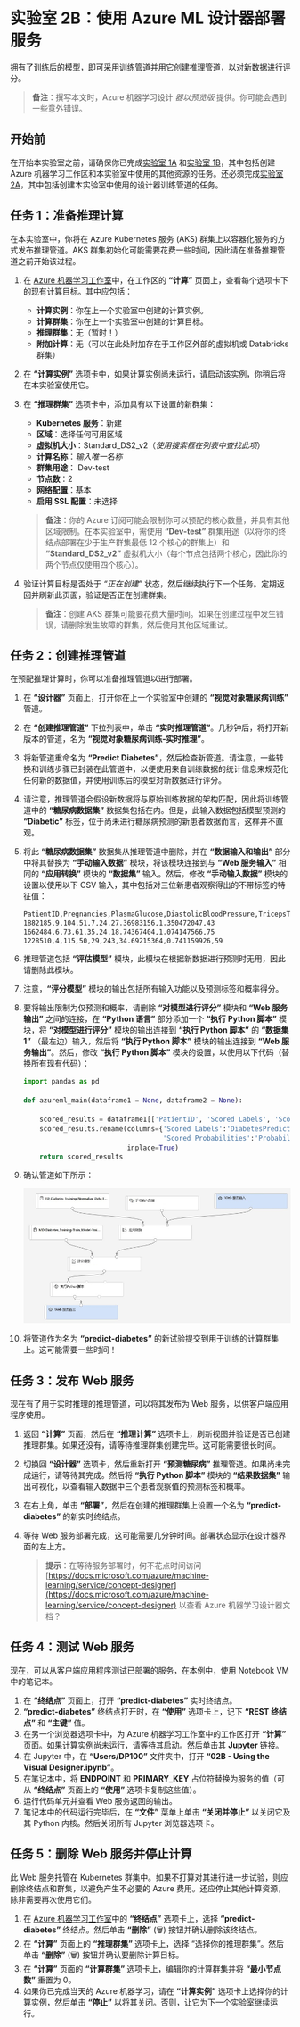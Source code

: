 ﻿# 实验室 2B：使用 Azure ML 设计器部署服务

拥有了训练后的模型，即可采用训练管道并用它创建推理管道，以对新数据进行评分。

> **备注**：撰写本文时，Azure 机器学习设计 *器以预览版* 提供。你可能会遇到一些意外错误。

## 开始前

在开始本实验室之前，请确保你已完成[实验室 1A](Lab01A.md) 和[实验室 1B](Lab01B.md)，其中包括创建 Azure 机器学习工作区和本实验室中使用的其他资源的任务。还必须完成[实验室 2A](Lab02A.md)，其中包括创建本实验室中使用的设计器训练管道的任务。

## 任务 1：准备推理计算

在本实验室中，你将在 Azure Kubernetes 服务 (AKS) 群集上以容器化服务的方式发布推理管道。AKS 群集初始化可能需要花费一些时间，因此请在准备推理管道之前开始该过程。

1. 在 [Azure 机器学习工作室](https://ml.azure.com)中，在工作区的 **“计算”** 页面上，查看每个选项卡下的现有计算目标。其中应包括：
    * **计算实例**：你在上一个实验室中创建的计算实例。
    * **计算群集**：你在上一个实验室中创建的计算目标。
    * **推理群集**：无（暂时！）
    * **附加计算**：无（可以在此处附加存在于工作区外部的虚拟机或 Databricks 群集）

2. 在 **“计算实例”** 选项卡中，如果计算实例尚未运行，请启动该实例，你稍后将在本实验室使用它。

3. 在 **“推理群集”** 选项卡中，添加具有以下设置的新群集：
    * **Kubernetes 服务**：新建
    * **区域**：选择任何可用区域
    * **虚拟机大小**：Standard_DS2_v2（*使用搜索框在列表中查找此项*）
    * **计算名称**：*输入唯一名称*
    * **群集用途**： Dev-test
    * **节点数**：2
    * **网络配置**：基本
    * **启用 SSL 配置**：未选择

    > **备注**：你的 Azure 订阅可能会限制你可以预配的核心数量，并具有其他区域限制。在本实验室中，需使用 **“Dev-test”** 群集用途（以将你的终结点部署在少于生产群集最低 12 个核心的群集上）和 **“Standard_DS2_v2”** 虚拟机大小（每个节点包括两个核心，因此你的两个节点仅使用四个核心）。

4. 验证计算目标是否处于 *“正在创建”* 状态，然后继续执行下一个任务。定期返回并刷新此页面，验证是否正在创建群集。

    > **备注**：创建 AKS 群集可能要花费大量时间。如果在创建过程中发生错误，请删除发生故障的群集，然后使用其他区域重试。

## 任务 2：创建推理管道

在预配推理计算时，你可以准备推理管道以进行部署。

1. 在 **“设计器”** 页面上，打开你在上一个实验室中创建的 **“视觉对象糖尿病训练”** 管道。
2. 在 **“创建推理管道”** 下拉列表中，单击 **“实时推理管道”**。几秒钟后，将打开新版本的管道，名为 **“视觉对象糖尿病训练-实时推理”**。
3. 将新管道重命名为 **“Predict Diabetes”**，然后检查新管道。请注意，一些转换和训练步骤已封装在此管道中，以便使用来自训练数据的统计信息来规范化任何新的数据值，并使用训练后的模型对新数据进行评分。
4. 请注意，推理管道会假设新数据将与原始训练数据的架构匹配，因此将训练管道中的 **“糖尿病数据集”** 数据集包括在内。但是，此输入数据包括模型预测的 **“Diabetic”** 标签，位于尚未进行糖尿病预测的新患者数据而言，这样并不直观。
5. 将此 **“糖尿病数据集”** 数据集从推理管道中删除，并在 **“数据输入和输出”** 部分中将其替换为 **“手动输入数据”** 模块，将该模块连接到与 **“Web 服务输入”** 相同的 **“应用转换”** 模块的 **“数据集”** 输入。然后，修改 **“手动输入数据”** 模块的设置以使用以下 CSV 输入，其中包括对三位新患者观察得出的不带标签的特征值：

    ```CSV
    PatientID,Pregnancies,PlasmaGlucose,DiastolicBloodPressure,TricepsThickness,SerumInsulin,BMI,DiabetesPedigree,Age
    1882185,9,104,51,7,24,27.36983156,1.350472047,43
    1662484,6,73,61,35,24,18.74367404,1.074147566,75
    1228510,4,115,50,29,243,34.69215364,0.741159926,59
    ```

6. 推理管道包括 **“评估模型”** 模块，此模块在根据新数据进行预测时无用，因此请删除此模块。
7. 注意，**“评分模型”** 模块的输出包括所有输入功能以及预测标签和概率得分。 
8. 要将输出限制为仅预测和概率，请删除 **“对模型进行评分”** 模块和 **“Web 服务输出”** 之间的连接，在 **“Python 语言”** 部分添加一个 **“执行 Python 脚本”** 模块，将 **“对模型进行评分”** 模块的输出连接到 **“执行 Python 脚本”** 的 **“数据集 1”** （最左边）输入，然后将 **“执行 Python 脚本”** 模块的输出连接到 **“Web 服务输出”**。然后，修改 **“执行 Python 脚本”** 模块的设置，以使用以下代码（替换所有现有代码）：

    ```Python
    import pandas as pd

    def azureml_main(dataframe1 = None, dataframe2 = None):

        scored_results = dataframe1[['PatientID', 'Scored Labels', 'Scored Probabilities']]
        scored_results.rename(columns={'Scored Labels':'DiabetesPrediction',
                                       'Scored Probabilities':'Probability'},
                              inplace=True)
        return scored_results
    ```

9. 确认管道如下所示：

    ![视觉对象推理管道](images/visual-inference.jpg)

10. 将管道作为名为 **“predict-diabetes”** 的新试验提交到用于训练的计算群集上。这可能需要一些时间！

## 任务 3：发布 Web 服务

现在有了用于实时推理的推理管道，可以将其发布为 Web 服务，以供客户端应用程序使用。

1. 返回 **“计算”** 页面，然后在 **“推理计算”** 选项卡上，刷新视图并验证是否已创建推理群集。如果还没有，请等待推理群集创建完毕。这可能需要很长时间。
2. 切换回 **“设计器”** 选项卡，然后重新打开 **“预测糖尿病”** 推理管道。如果尚未完成运行，请等待其完成。然后将 **“执行 Python 脚本”** 模块的 **“结果数据集”** 输出可视化，以查看输入数据中三个患者观察值的预测标签和概率。
3. 在右上角，单击 **“部署”**，然后在创建的推理群集上设置一个名为 **“predict-diabetes”** 的新实时终结点。
4. 等待 Web 服务部署完成，这可能需要几分钟时间。部署状态显示在设计器界面的左上方。

    > **提示**：在等待服务部署时，何不花点时间访问 [https://docs.microsoft.com/azure/machine-learning/service/concept-designer](https://docs.microsoft.com/azure/machine-learning/service/concept-designer) 以查看 Azure 机器学习设计器文档？

## 任务 4：测试 Web 服务

现在，可以从客户端应用程序测试已部署的服务，在本例中，使用 Notebook VM 中的笔记本。

1. 在 **“终结点”** 页面上，打开 **“predict-diabetes”** 实时终结点。
2. **“predict-diabetes”** 终结点打开时，在 **“使用”** 选项卡上，记下 **“REST 终结点”** 和 **“主键”** 值。
3. 在另一个浏览器选项卡中，为 Azure 机器学习工作室中的工作区打开 **“计算”** 页面。如果计算实例尚未运行，请等待其启动。然后单击其 **Jupyter** 链接。
4. 在 Jupyter 中，在 **“Users/DP100”** 文件夹中，打开 **“02B - Using the Visual Designer.ipynb”**。
5. 在笔记本中，将 **ENDPOINT** 和 **PRIMARY_KEY** 占位符替换为服务的值（可从 **“终结点”** 页面上的 **“使用”** 选项卡复制这些值）。
6. 运行代码单元并查看 Web 服务返回的输出。
7. 笔记本中的代码运行完毕后，在 **“文件”** 菜单上单击 **“关闭并停止”** 以关闭它及其 Python 内核。然后关闭所有 Jupyter 浏览器选项卡。

## 任务 5：删除 Web 服务并停止计算

此 Web 服务托管在 Kubernetes 群集中。如果不打算对其进行进一步试验，则应删除终结点和群集，以避免产生不必要的 Azure 费用。还应停止其他计算资源，除非需要再次使用它们。

1. 在 [Azure 机器学习工作室](https://ml.azure.com)中的 **“终结点”** 选项卡上，选择 **“predict-diabetes”** 终结点。然后单击 **“删除”** (&#128465;) 按钮并确认删除该终结点。
2. 在 **“计算”** 页面上的 **“推理群集”** 选项卡上，选择 “选择你的推理群集”。然后单击 **“删除”** (&#128465;) 按钮并确认要删除计算目标。
3. 在 **“计算”** 页面的 **“计算群集”** 选项卡上，编辑你的计算群集并将 **“最小节点数”** 重置为 0。
4. 如果你已完成当天的 Azure 机器学习，请在 **“计算实例”** 选项卡上选择你的计算实例，然后单击 **“停止”** 以将其关闭。否则，让它为下一个实验室继续运行。
